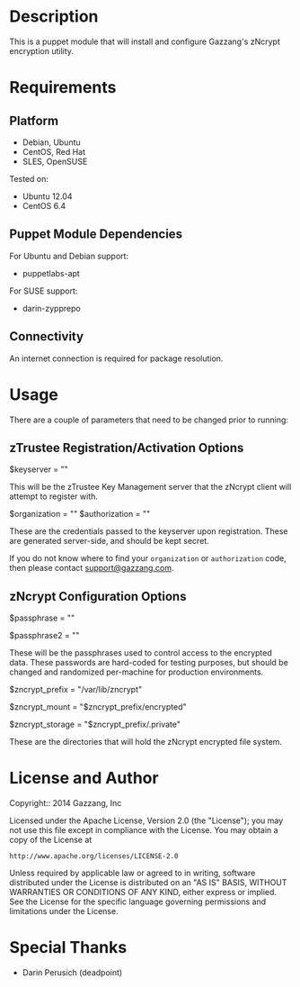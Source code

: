 Description
===========

This is a puppet module that will install and configure Gazzang's zNcrypt encryption utility.

Requirements
============

Platform
--------

* Debian, Ubuntu
* CentOS, Red Hat
* SLES, OpenSUSE

Tested on:

* Ubuntu 12.04
* CentOS 6.4

Puppet Module Dependencies
--------------------------

For Ubuntu and Debian support:

* puppetlabs-apt

For SUSE support:

* darin-zypprepo

Connectivity
------------

An internet connection is required for package resolution.

Usage
=====

There are a couple of parameters that need to be changed prior to running:

zTrustee Registration/Activation Options
----------------------------------------

$keyserver = ""

This will be the zTrustee Key Management server that the zNcrypt client will attempt to register with.

$organization = ""
$authorization = ""

These are the credentials passed to the keyserver upon registration. These are generated server-side, and should be kept secret. 

If you do not know where to find your `organization` or `authorization` code, then please contact support@gazzang.com.

zNcrypt Configuration Options
-----------------------------

$passphrase = ""

$passphrase2 = ""

These will be the passphrases used to control access to the encrypted data. These passwords are hard-coded for testing purposes, but should be changed and randomized per-machine for production environments.

$zncrypt_prefix = "/var/lib/zncrypt"

$zncrypt_mount = "$zncrypt_prefix/encrypted"

$zncrypt_storage = "$zncrypt_prefix/.private"

These are the directories that will hold the zNcrypt encrypted file system.

License and Author
==================

Copyright:: 2014 Gazzang, Inc

Licensed under the Apache License, Version 2.0 (the "License");
you may not use this file except in compliance with the License.
You may obtain a copy of the License at

    http://www.apache.org/licenses/LICENSE-2.0

Unless required by applicable law or agreed to in writing, software
distributed under the License is distributed on an "AS IS" BASIS,
WITHOUT WARRANTIES OR CONDITIONS OF ANY KIND, either express or implied.
See the License for the specific language governing permissions and
limitations under the License.

Special Thanks
==============

- Darin Perusich (deadpoint)

